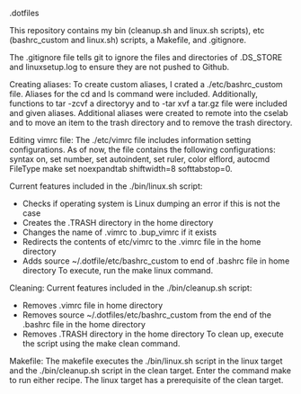 .dotfiles 

This repository contains my bin (cleanup.sh and linux.sh scripts), etc (bashrc_custom and linux.sh) scripts, a Makefile, and .gitignore. 

The .gitignore file tells git to ignore the files and directories of .DS_STORE and linuxsetup.log to ensure they are not pushed to Github. 

Creating aliases: 
To create custom aliases, I crated a ./etc/bashrc_custom file. Aliases for the cd and ls command were included. Additionally, functions to tar -zcvf a directoryy and to -tar xvf a tar.gz file were included and given aliases. Additional aliases were created to remote into the cselab and to move an item to the trash directory and to remove the trash directory.

Editing vimrc file: 
The ./etc/vimrc file includes information setting configurations. As of now, the file contains the following configurations: syntax on, set number, set autoindent, set ruler, color elflord, autocmd FileType make set noexpandtab shiftwidth=8 softtabstop=0.

Current features included in the ./bin/linux.sh script: 
- Checks if operating system is Linux dumping an error if this is not the case 
- Creates the .TRASH directory in the home directory 
- Changes the name of .vimrc to .bup_vimrc if it exists 
- Redirects the contents of etc/vimrc to the .vimrc file in the home directory 
- Adds source ~/.dotfile/etc/bashrc_custom to end of .bashrc file in home directory 
To execute, run the make linux command.

Cleaning: 
Current features included in the ./bin/cleanup.sh script: 
- Removes .vimrc file in home directory 
- Removes source ~/.dotfiles/etc/bashrc_custom from the end of the .bashrc file in the home directory
- Removes .TRASH directory in the home directory
To clean up, execute the script using the make clean command. 

Makefile: 
The makefile executes the ./bin/linux.sh script in the linux target and the ./bin/cleanup.sh script in the clean target. Enter the command make <target> to run either recipe. The linux target has a prerequisite of the clean target. 
